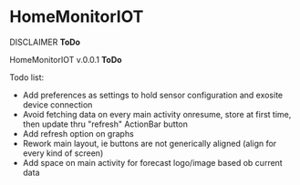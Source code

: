 # HomeMonitorIOT
DISCLAIMER
**ToDo**

HomeMonitorIOT v.0.0.1
**ToDo**

Todo list:
- Add preferences as settings to hold sensor configuration and exosite device connection
- Avoid fetching data on every main activity onresume, store at first time, then update thru "refresh" ActionBar button
- Add refresh option on graphs
- Rework main layout, ie buttons are not generically aligned (align for every kind of screen)
- Add space on main activity for forecast logo/image based ob current data
